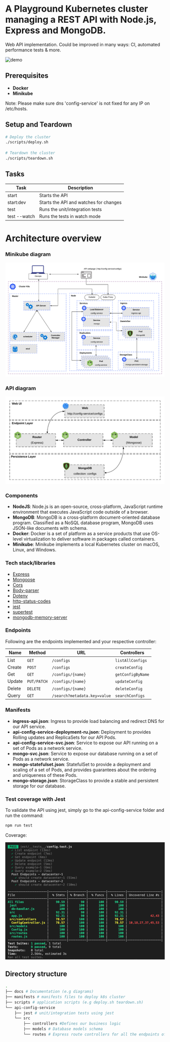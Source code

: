 # A Playground Kubernetes cluster managing a REST API with Node.js, Express and MongoDB.

Web API implementation.
Could be improved in many ways: CI, automated performance tests & more.

![demo](https://user-images.githubusercontent.com/8631127/69464659-a6d02580-0d5d-11ea-8ab8-4d95bcf33b63.gif)

## Prerequisites

- **Docker**
- **Minikube**

Note: Please make sure dns 'config-service' is not fixed for any IP on /etc/hosts.

## Setup and Teardown

``` bash
# Deploy the cluster
./scripts/deploy.sh

# Teardown the cluster
./scripts/teardown.sh
```

## Tasks

| Task         | Description                               |
|--------------|-------------------------------------------|
| start        | Starts the API                            |
| start:dev    | Starts the API and watches for changes    |
| test         | Runs the unit/integration tests           |
| test --watch | Runs the tests in watch mode              |

# Architecture overview

### Minikube diagram

![Minikube](./docs/api-mongo-minikube-diagram.png)

### API diagram

![API](./docs/api-config-service-diagram.png)

### Components

  - **NodeJS**: Node.js is an open-source, cross-platform, JavaScript runtime environment that executes JavaScript code outside of a browser.
  - **MongoDB**: MongoDB is a cross-platform document-oriented database program. Classified as a NoSQL database program, MongoDB uses JSON-like documents with schema.
  - **Docker**: Docker is a set of platform as a service products that use OS-level virtualization to deliver software in packages called containers.
  - **Minikube**: Minikube implements a local Kubernetes cluster on macOS, Linux, and Windows.

### Tech stack/libraries

- [Express](https://github.com/expressjs/express)
- [Mongoose](https://github.com/Automattic/mongoose)
- [Cors](https://github.com/expressjs/cors)
- [Body-parser](https://github.com/expressjs/body-parser)
- [Dotenv](https://github.com/motdotla/dotenv)
- [http-status-codes](https://github.com/prettymuchbryce/http-status-codes)
- [jest](https://github.com/facebook/jest)
- [supertest](https://github.com/visionmedia/supertest)
- [mongodb-memory-server](https://github.com/nodkz/mongodb-memory-server)

### Endpoints

Following are the endpoints implemented and your respective controller:

| Name   | Method      | URL                                | Controllers
| ---    | ---         | ---                                | ---     
| List   | `GET`       | `/configs`                         | `listAllConfigs`
| Create | `POST`      | `/configs`                         | `createConfig`
| Get    | `GET`       | `/configs/{name}`                  | `getConfigByName`
| Update | `PUT/PATCH` | `/configs/{name}`                  | `updateConfig`
| Delete | `DELETE`    | `/configs/{name}`                  | `deleteConfig`
| Query  | `GET`       | `/search?metadata.key=value`       | `searchConfigs`

### Manifests

  - **ingress-api.json**: Ingress to provide load balancing and redirect DNS for our API service. 
  - **api-config-service-deployment-ru.json**: Deployment to provides Rolling updates and ReplicaSets for our API Pods.
  - **api-config-service-svc.json**: Service to expose our API running on a set of Pods as a network service.
  - **mongo-svc.json**: Service to expose our database running on a set of Pods as a network service.
  - **mongo-statefulset.json**: StatefulSet to provide a deployment and scaling of a set of Pods, and provides guarantees about the ordering and uniqueness of these Pods.
  - **mongo-storage.json**: StorageClass to provide a stable and persistent storage for our database.

### Test coverage with Jest

To validate the API using jest, simply go to the api-config-service folder and run the command:

``` bash
npm run test
```

Coverage:

![coverage](./docs/api-config-service-coverage.png)

## Directory structure

```sh
.
├── docs # Documentation (e.g diagrams)
├── manifests # manifests files to deploy k8s cluster
├── scripts # application scripts (e.g deploy.sh teardown.sh)
└── api-config-service
    ├── jest # unit/integration tests using jest
    └── src
        ├── controllers #Defines our business logic
        ├── models # Database models schema
        └── routes # Express route controllers for all the endpoints of the API
        
```
